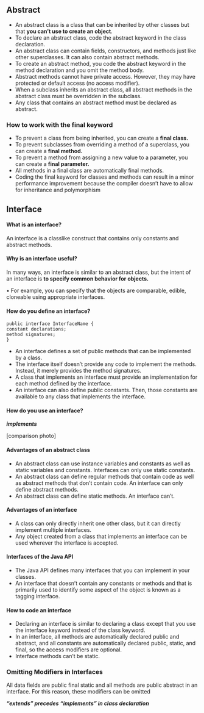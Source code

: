 ## Abstract

- An abstract class is a class that can be inherited by other classes
but that **you can’t use to create an object**.
- To declare an abstract class, code the abstract keyword in the class
declaration.
- An abstract class can contain fields, constructors, and methods
just like other superclasses. It can also contain abstract methods.
- To create an abstract method, you code the abstract keyword in
the method declaration and you omit the method body.
- Abstract methods cannot have private access. However, they may
have protected or default access (no access modifier).
- When a subclass inherits an abstract class, all abstract methods in
the abstract class must be overridden in the subclass.
- Any class that contains an abstract method must be declared as
abstract.


### How to work with the final keyword
- To prevent a class from being inherited, you can create a **final
class.**
- To prevent subclasses from overriding a method of a superclass,
you can create a **final method.**
- To prevent a method from assigning a new value to a parameter,
you can create a **final parameter.**
- All methods in a final class are automatically final methods.
- Coding the final keyword for classes and methods can result in a
minor performance improvement because the compiler doesn’t
have to allow for inheritance and polymorphism

## Interface

#### What is an interface?
An interface is a classlike construct that contains only
constants and abstract methods. 

#### Why is an interface useful?
In many ways, an interface is similar to an abstract
class, but the intent of an interface is **to specify
common behavior for objects.**

• For example, you can specify that the objects are
comparable, edible, cloneable using appropriate
interfaces. 

#### How do you define an interface?
```
public interface InterfaceName {
constant declarations;
method signatures;
}
```
- An interface defines a set of public methods that can be
implemented by a class.
- The interface itself doesn’t provide any code to implement the
methods. Instead, it merely provides the method signatures.
- A class that implements an interface must provide an
implementation for each method defined by the interface.
- An interface can also define public constants. Then, those
constants are available to any class that implements the interface.

####  How do you use an interface?
***implements***

[comparison photo]

#### Advantages of an abstract class
- An abstract class can use instance variables and constants as well
as static variables and constants. Interfaces can only use static
constants.
- An abstract class can define regular methods that contain code as
well as abstract methods that don’t contain code. An interface can
only define abstract methods.
- An abstract class can define static methods. An interface can’t.
#### Advantages of an interface
- A class can only directly inherit one other class, but it can directly
implement multiple interfaces.
- Any object created from a class that implements an interface can
be used wherever the interface is accepted.

#### Interfaces of the Java API
- The Java API defines many interfaces that you can implement in
your classes.
- An interface that doesn’t contain any constants or methods and
that is primarily used to identify some aspect of the object is
known as a tagging interface.

#### How to code an interface
- Declaring an interface is similar to declaring a class except that
you use the interface keyword instead of the class keyword.
- In an interface, all methods are automatically declared public and
abstract, and all constants are automatically declared public, static,
and final, so the access modifiers are optional.
- Interface methods can’t be static.

### Omitting Modifiers in Interfaces
All data fields are public final static and all methods are public
abstract in an interface. For this reason, these modifiers can be
omitted

***“extends” precedes “implements” in class declaration***
